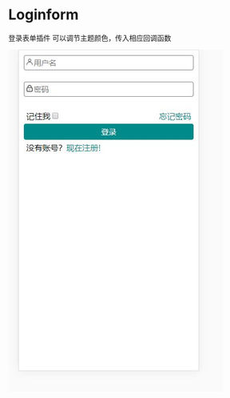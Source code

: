 # Loginform
登录表单插件
可以调节主题颜色，传入相应回调函数

 ![image](https://github.com/sanmiaomiao/Loginform/blob/master/images/效果图.JPG)
